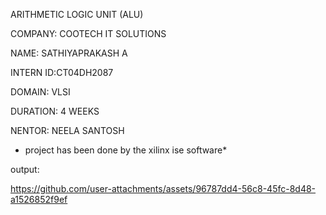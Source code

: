 ARITHMETIC LOGIC UNIT (ALU)

COMPANY: COOTECH IT SOLUTIONS

NAME: SATHIYAPRAKASH A

INTERN ID:CT04DH2087

DOMAIN: VLSI

DURATION: 4 WEEKS

NENTOR: NEELA SANTOSH
 * project has been done by the xilinx ise software*



output:

https://github.com/user-attachments/assets/96787dd4-56c8-45fc-8d48-a1526852f9ef
